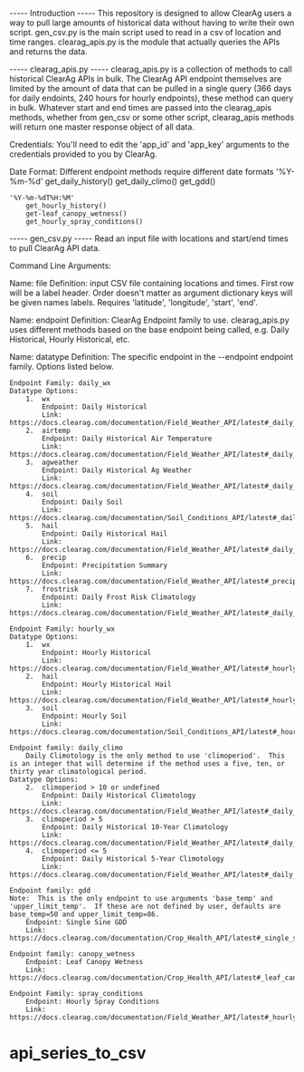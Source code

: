 ----- Introduction -----
This repository is designed to allow ClearAg users a way to pull large amounts of historical data without having to write their own script.  gen_csv.py is the main script used to read in a csv of location and time ranges.  clearag_apis.py is the module that actually queries the APIs and returns the data.


----- clearag_apis.py -----
clearag_apis.py is a collection of methods to call historical ClearAg APIs in bulk.  The ClearAg API endpoint themselves are limited by the amount of data that can be pulled in a single query (366 days for daily endoints, 240 hours for hourly endpoints), these method can query in bulk.  Whatever start and end times are passed into the clearag_apis methods, whether from gen_csv or some other script, clearag_apis methods will return one master response object of all data.

Credentials:  You'll need to edit the 'app_id' and 'app_key' arguments to the credentials provided to you by ClearAg.

Date Format: Different endpoint methods require different date formats
	'%Y-%m-%d'
		get_daily_history()
		get_daily_climo()
		get_gdd()

	'%Y-%m-%dT%H:%M'
		get_hourly_history()
		get-leaf_canopy_wetness()
		get_hourly_spray_conditions()


----- gen_csv.py -----
Read an input file with locations and start/end times to pull ClearAg API data.

Command Line Arguments:

Name: file
Definition: input CSV file containing locations and times.  First row will be a label header.  Order doesn't matter as argument dictionary keys will be given names labels.  Requires 'latitude', 'longitude', 'start', 'end'.

Name: endpoint
Definition: ClearAg Endpoint family to use.  clearag_apis.py uses different methods based on the base endpoint being called, e.g. Daily Historical, Hourly Historical, etc.

Name: datatype
Definition: The specific endpoint in the --endpoint endpoint family. Options listed below.

	Endpoint Family: daily_wx
	Datatype Options: 
		1.	wx
			Endpoint: Daily Historical
			Link: https://docs.clearag.com/documentation/Field_Weather_API/latest#_daily_historical_v1_2
		2. 	airtemp
			Endpoint: Daily Historical Air Temperature
			Link: https://docs.clearag.com/documentation/Field_Weather_API/latest#_daily_historical_air_temperature_v1_2
		3. 	agweather
			Endpoint: Daily Historical Ag Weather
			Link: https://docs.clearag.com/documentation/Field_Weather_API/latest#_daily_historical_ag_weather_v1_0
		4.	soil
			Endpoint: Daily Soil
			Link: https://docs.clearag.com/documentation/Soil_Conditions_API/latest#_daily_soil_v1_1
		5.	hail
			Endpoint: Daily Historical Hail
			Link: https://docs.clearag.com/documentation/Field_Weather_API/latest#_daily_historical_hail_v1_2
		6. 	precip
			Endpoint: Precipitation Summary
			Link: https://docs.clearag.com/documentation/Field_Weather_API/latest#_precipitation_summary_v1_0
		7.	frostrisk
			Endpoint: Daily Frost Risk Climatology
			Link: https://docs.clearag.com/documentation/Field_Weather_API/latest#_daily_frost_risk_climatology_v1_0

	Endpoint Family: hourly_wx
	Datatype Options:
		1. 	wx
			Endpoint: Hourly Historical
			Link: https://docs.clearag.com/documentation/Field_Weather_API/latest#_hourly_historical_v1_1
		2.	hail
			Endpoint: Hourly Historical Hail
			Link: https://docs.clearag.com/documentation/Field_Weather_API/latest#_hourly_historical_hail_v1_1
		3. 	soil
			Endpoint: Hourly Soil
			Link: https://docs.clearag.com/documentation/Soil_Conditions_API/latest#_hourly_soil_v1_1

	Endpoint family: daily_climo
		Daily Climotology is the only method to use 'climoperiod'.  This is an integer that will determine if the method uses a five, ten, or thirty year climatological period.
	Datatype Options:
		2.	climoperiod > 10 or undefined
			Endpoint: Daily Historical Climotology
			Link: https://docs.clearag.com/documentation/Field_Weather_API/latest#_daily_historical_climatology_v1_3
		3.	climoperiod > 5
			Endpoint: Daily Historical 10-Year Climatology
			Link: https://docs.clearag.com/documentation/Field_Weather_API/latest#_daily_historical_10_year_climatology_v1_0
		4. 	climoperiod <= 5
			Endpoint: Daily Historical 5-Year Climotology
			Link: https://docs.clearag.com/documentation/Field_Weather_API/latest#_daily_historical_5_year_climatology_v1_0

	Endpoint family: gdd
	Note:  This is the only endpoint to use arguments 'base_temp' and 'upper_limit_temp'.  If these are not defined by user, defaults are base_temp=50 and upper_limit_temp=86.
		Endpoint: Single Sine GDD
		Link: https://docs.clearag.com/documentation/Crop_Health_API/latest#_single_sine_v1_0

	Endpoint family: canopy_wetness
		Endpoint: Leaf Canopy Wetness
		Link: https://docs.clearag.com/documentation/Crop_Health_API/latest#_leaf_canopy_wetness_v1_1

	Endpoint Family: spray_conditions
		Endpoint: Hourly Spray Conditions
		Link: https://docs.clearag.com/documentation/Field_Weather_API/latest#_hourly_spray_conditions_v1_0


# api_series_to_csv
